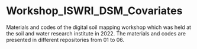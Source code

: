 # Workshop_ISWRI_DSM_Covariates
Materials and codes of the digital soil mapping workshop which was held at the soil and water research institute in 2022. 
The materials and codes are presented in different repositories from 01 to 06. 

